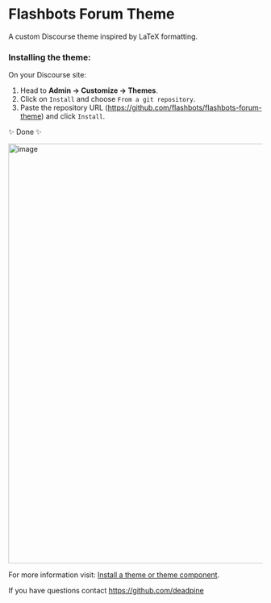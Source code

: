 # Flashbots Forum Theme
A custom Discourse theme inspired by LaTeX formatting.

### Installing the theme:
On your Discourse site:

1. Head to **Admin → Customize → Themes**.
2. Click on `Install` and choose `From a git repository`.
4. Paste the repository URL (https://github.com/flashbots/flashbots-forum-theme) and click `Install`.

✨ Done ✨

<img width="832" alt="image" src="https://user-images.githubusercontent.com/11165157/197600442-a928d45c-ab09-4c43-9f2c-8f533448448d.png">

For more information visit: [Install a theme or theme component](https://meta.discourse.org/t/install-a-theme-or-theme-component/63682).

If you have questions contact https://github.com/deadpine
